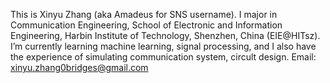 This is Xinyu Zhang (aka Amadeus for SNS username).
I major in Communication Engineering, School of Electronic and Information Engineering, Harbin Institute of Technology, Shenzhen, China (EIE@HITsz).
I’m currently learning machine learning, signal processing, and I also have the experience of simulating communication system, circult design.
Email: xinyu.zhang0bridges@gmail.com
